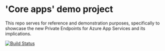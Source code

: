 # 'Core apps' demo project

This repo serves for reference and demonstration purposes, specifically to showcase the new Private Endpoints for Azure App Services and its implications.

[![Build Status](https://dev.azure.com/jvwdemo/core-apps/_apis/build/status/jochenvw.core-apps-demo%20(1)?branchName=master)](https://dev.azure.com/jvwdemo/core-apps/_build/latest?definitionId=61&branchName=master)

